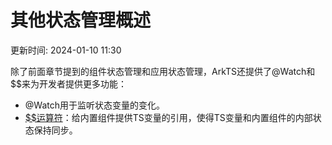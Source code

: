 # 其他状态管理概述

更新时间: 2024-01-10 11:30

除了前面章节提到的组件状态管理和应用状态管理，ArkTS还提供了@Watch和$$来为开发者提供更多功能：

* @Watch用于监听状态变量的变化。
* [$$运算符](https://developer.harmonyos.com/cn/docs/documentation/doc-guides-V3/arkts-two-way-sync-0000001473857342-V3)：给内置组件提供TS变量的引用，使得TS变量和内置组件的内部状态保持同步。

